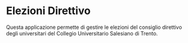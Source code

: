 # Elezioni Direttivo

Questa applicazione permette di gestire le elezioni del consiglio direttivo degli universitari del Collegio Universitario Salesiano di Trento.

